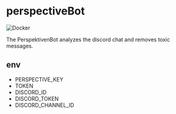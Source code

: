 # perspectiveBot

![Docker](https://github.com/Support-pp/perspectiveBot/workflows/Docker/badge.svg?branch=main)

The PerspektivenBot analyzes the discord chat and removes toxic messages.

## env

- PERSPECTIVE_KEY
- TOKEN
- DISCORD_ID
- DISCORD_TOKEN
- DISCORD_CHANNEL_ID
